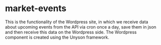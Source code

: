 # market-events
This is the functionality of the Wordpress site, in which we receive data about upcoming events from the API via cron once a day, save them in json and then receive this data on the Wordpress side. The Wordpress component is created using the Unyson framework.
